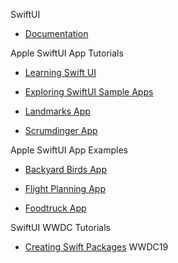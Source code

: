 SwiftUI

* [Documentation](https://developer.apple.com/xcode/swiftui/)

Apple SwiftUI App Tutorials

* [Learning Swift UI](https://developer.apple.com/tutorials/swiftui-concepts)

* [Exploring SwiftUI Sample Apps](https://developer.apple.com/tutorials/Sample-Apps)

* [Landmarks App](https://developer.apple.com/tutorials/swiftui/creating-and-combining-views)

* [Scrumdinger App](https://developer.apple.com/tutorials/app-dev-training/getting-started-with-scrumdinger)

Apple SwiftUI App Examples

* [Backyard Birds App](https://developer.apple.com/documentation/swiftui/backyard-birds-sample)

* [Flight Planning App](https://developer.apple.com/documentation/weatherkit/fetching_weather_forecasts_with_weatherkit)

* [Foodtruck App](https://developer.apple.com/documentation/swiftui/food_truck_building_a_swiftui_multiplatform_app)

SwiftUI WWDC Tutorials

* [Creating Swift Packages](https://developer.apple.com/videos/play/wwdc2019/410) WWDC19
